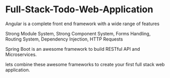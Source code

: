 # Full-Stack-Todo-Web-Application
Angular is a complete front end framework with a wide range of features

Strong Module System,
Strong Component System,
Forms Handling,
Routing System,
Dependency Injection,
HTTP Requests

Spring Boot is an awesome framework to build RESTful API and Microservices.

lets combine these awesome frameworks to create your first full stack web application.
